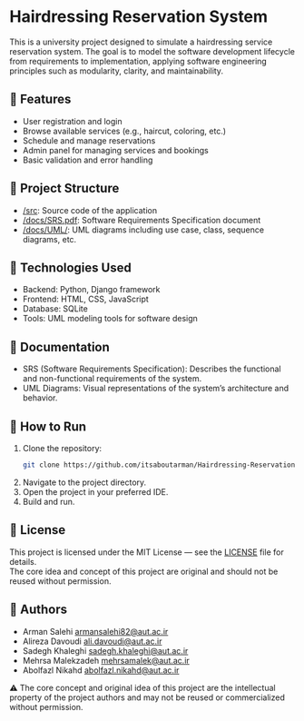 # Hairdressing Reservation System

This is a university project designed to simulate a hairdressing service reservation system. The goal is to model the software development lifecycle from requirements to implementation, applying software engineering principles such as modularity, clarity, and maintainability.

## 📌 Features

- User registration and login
- Browse available services (e.g., haircut, coloring, etc.)
- Schedule and manage reservations
- Admin panel for managing services and bookings
- Basic validation and error handling

## 📁 Project Structure

- [/src](./src/): Source code of the application
- [/docs/SRS.pdf](./docs/SRS.pdf): Software Requirements Specification document
- [/docs/UML/](./docs/UML/): UML diagrams including use case, class, sequence diagrams, etc.

## 🧠 Technologies Used

- Backend: Python, Django framework
- Frontend: HTML, CSS, JavaScript
- Database: SQLite
- Tools: UML modeling tools for software design

## 📝 Documentation

- SRS (Software Requirements Specification): Describes the functional and non-functional requirements of the system.
- UML Diagrams: Visual representations of the system’s architecture and behavior.

## 🚀 How to Run

1. Clone the repository:
   ```bash
   git clone https://github.com/itsaboutarman/Hairdressing-Reservation-System.git
  2. Navigate to the project directory.  
3. Open the project in your preferred IDE.  
4. Build and run.

## 📄 License

This project is licensed under the MIT License — see the [LICENSE](LICENSE) file for details.  
The core idea and concept of this project are original and should not be reused without permission.

## 👥 Authors
- Arman Salehi armansalehi82@aut.ac.ir
- Alireza Davoudi ali.davoudi@aut.ac.ir
- Sadegh Khaleghi sadegh.khaleghi@aut.ac.ir
- Mehrsa Malekzadeh mehrsamalek@aut.ac.ir
- Abolfazl Nikahd abolfazl.nikahd@aut.ac.ir


⚠️ The core concept and original idea of this project are the intellectual property of the project authors and may not be reused or commercialized without permission.
